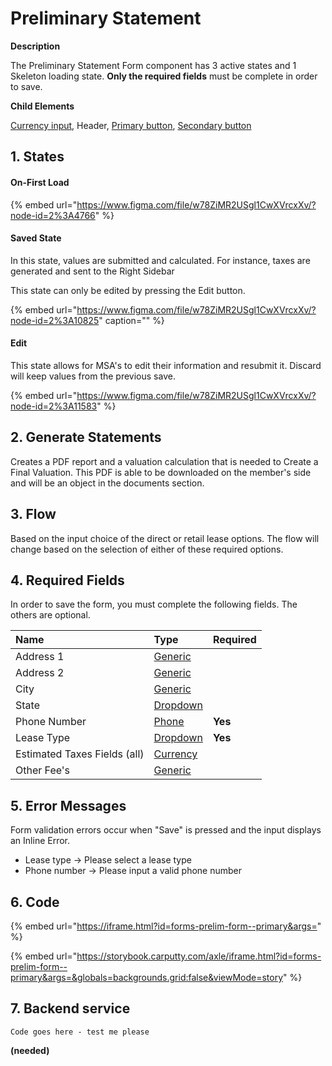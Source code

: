 # Preliminary Statement

**Description**

The Preliminary Statement Form component has 3 active states and 1 Skeleton loading state. **Only the required fields** must be complete in order to save.

**Child Elements**

[Currency input](../../input/currency-input.md), Header, [Primary button](../../button/), [Secondary button](../../button/secondary-button.md)

## 1. States

#### On-First Load

{% embed url="https://www.figma.com/file/w78ZiMR2USgl1CwXVrcxXv/?node-id=2%3A4766" %}

#### Saved State 

In this state, values are submitted and calculated. For instance, taxes are generated and sent to the Right Sidebar

 This state can only be edited by pressing the Edit button.

{% embed url="https://www.figma.com/file/w78ZiMR2USgl1CwXVrcxXv/?node-id=2%3A10825" caption="" %}

#### Edit

This state allows for MSA's to edit their information and resubmit it. Discard will keep values from the previous save.

{% embed url="https://www.figma.com/file/w78ZiMR2USgl1CwXVrcxXv/?node-id=2%3A11583" %}

## 2. Generate Statements

Creates a PDF report and a valuation calculation that is needed to Create a Final Valuation. This PDF is able to be downloaded on the member's side and will be an object in the documents section.

## 3. Flow

Based on the input choice of the direct or retail lease options. The flow will change based on the selection of either of these required options.

## 4. Required Fields

In order to save the form, you must complete the following fields. The others are optional.

| Name | Type | Required |
| :--- | :--- | :--- |
| Address 1 | [Generic]() |  |
| Address 2 | [Generic]() |  |
| City | [Generic]() |  |
| State | [Dropdown](../../dropdown.md) |  |
|  Phone Number | [Phone](../../input/phone-number.md) | **Yes** |
|  Lease Type | [Dropdown](../../dropdown.md) | **Yes** |
| Estimated Taxes Fields \(all\) | [Currency](../../input/currency-input.md) |  |
| Other Fee's | [Generic]() |  |

## 5. Error Messages

Form validation errors occur when "Save" is pressed and the input displays an Inline Error. 

* Lease type -&gt; Please select a lease type
* Phone number -&gt; Please input a valid phone number

## 6. Code

{% embed url="https://iframe.html?id=forms-prelim-form--primary&args=" %}

{% embed url="https://storybook.carputty.com/axle/iframe.html?id=forms-prelim-form--primary&args=&globals=backgrounds.grid:false&viewMode=story" %}

## 7. Backend service

```text
Code goes here - test me please
```

**\(needed\)**




